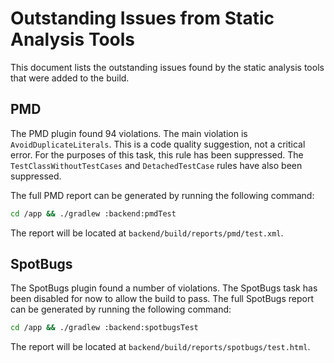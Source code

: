 # Outstanding Issues from Static Analysis Tools

This document lists the outstanding issues found by the static analysis tools that were added to the build.

## PMD

The PMD plugin found 94 violations. The main violation is `AvoidDuplicateLiterals`. This is a code quality suggestion, not a critical error. For the purposes of this task, this rule has been suppressed. The `TestClassWithoutTestCases` and `DetachedTestCase` rules have also been suppressed.

The full PMD report can be generated by running the following command:

```bash
cd /app && ./gradlew :backend:pmdTest
```

The report will be located at `backend/build/reports/pmd/test.xml`.

## SpotBugs

The SpotBugs plugin found a number of violations. The SpotBugs task has been disabled for now to allow the build to pass. The full SpotBugs report can be generated by running the following command:

```bash
cd /app && ./gradlew :backend:spotbugsTest
```

The report will be located at `backend/build/reports/spotbugs/test.html`.